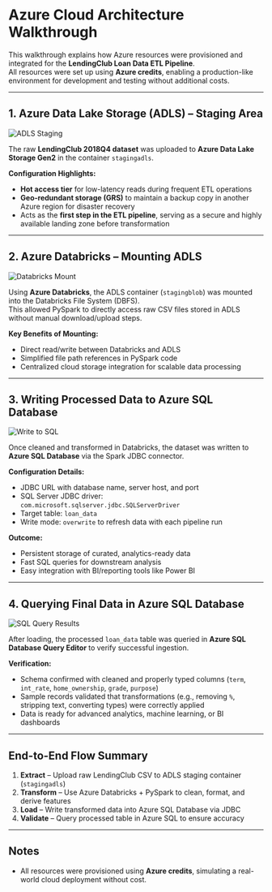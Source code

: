 # Azure Cloud Architecture Walkthrough

This walkthrough explains how Azure resources were provisioned and integrated for the **LendingClub Loan Data ETL Pipeline**.  
All resources were set up using **Azure credits**, enabling a production-like environment for development and testing without additional costs.

---

## 1. Azure Data Lake Storage (ADLS) – Staging Area
![ADLS Staging](/img/azure/01_adls_staging.png)  

The raw **LendingClub 2018Q4 dataset** was uploaded to **Azure Data Lake Storage Gen2** in the container `stagingadls`.

**Configuration Highlights:**
- **Hot access tier** for low-latency reads during frequent ETL operations  
- **Geo-redundant storage (GRS)** to maintain a backup copy in another Azure region for disaster recovery  
- Acts as the **first step in the ETL pipeline**, serving as a secure and highly available landing zone before transformation

---

## 2. Azure Databricks – Mounting ADLS
![Databricks Mount](/img/azure/02_databricks_mount.png)  

Using **Azure Databricks**, the ADLS container (`stagingblob`) was mounted into the Databricks File System (DBFS).  
This allowed PySpark to directly access raw CSV files stored in ADLS without manual download/upload steps.

**Key Benefits of Mounting:**
- Direct read/write between Databricks and ADLS  
- Simplified file path references in PySpark code  
- Centralized cloud storage integration for scalable data processing

---

## 3. Writing Processed Data to Azure SQL Database
![Write to SQL](/img/azure/03_write_to_sql.png)  

Once cleaned and transformed in Databricks, the dataset was written to **Azure SQL Database** via the Spark JDBC connector.

**Configuration Details:**
- JDBC URL with database name, server host, and port  
- SQL Server JDBC driver: `com.microsoft.sqlserver.jdbc.SQLServerDriver`  
- Target table: `loan_data`  
- Write mode: `overwrite` to refresh data with each pipeline run

**Outcome:**
- Persistent storage of curated, analytics-ready data  
- Fast SQL queries for downstream analysis  
- Easy integration with BI/reporting tools like Power BI

---

## 4. Querying Final Data in Azure SQL Database
![SQL Query Results](/img/azure/04_sql_query_results.png)  

After loading, the processed `loan_data` table was queried in **Azure SQL Database Query Editor** to verify successful ingestion.

**Verification:**
- Schema confirmed with cleaned and properly typed columns (`term`, `int_rate`, `home_ownership`, `grade`, `purpose`)  
- Sample records validated that transformations (e.g., removing `%`, stripping text, converting types) were correctly applied  
- Data is ready for advanced analytics, machine learning, or BI dashboards

---

## End-to-End Flow Summary

1. **Extract** – Upload raw LendingClub CSV to ADLS staging container (`stagingadls`)  
2. **Transform** – Use Azure Databricks + PySpark to clean, format, and derive features  
3. **Load** – Write transformed data into Azure SQL Database via JDBC  
4. **Validate** – Query processed table in Azure SQL to ensure accuracy

---

## Notes
- All resources were provisioned using **Azure credits**, simulating a real-world cloud deployment without cost.  
